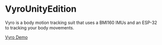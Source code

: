 # VyroUnityEdition
Vyro is a body motion tracking suit that uses a BMI160 IMUs and an ESP-32 to tracking your body movements.



[Vyro Demo](https://github.com/TparT/VyroUnityEdition/assets/66745515/60530699-39dc-4bfe-bc41-db7a44f202aa)
